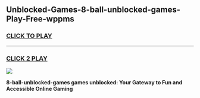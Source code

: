 
## Unblocked-Games-8-ball-unblocked-games-Play-Free-wppms
<h3>
<a href="https://premium76.site?title=8-ball-unblocked-games&ref=15A">CLICK TO PLAY</a></h3>
<hr>

<h3>
<a href="https://premium76.site?title=8-ball-unblocked-games&ref=15A">CLICK 2 PLAY</a>
  
</h3>

<a href="https://premium76.site?title=8-ball-unblocked-games&ref=15A"><img src="https://clearcache.store/games.png"></a>


**8-ball-unblocked-games games unblocked: Your Gateway to Fun and Accessible Online Gaming**
